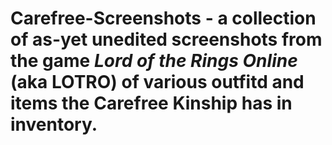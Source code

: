# Carefree-Screenshots - a collection of as-yet unedited screenshots from the game _Lord of the Rings Online_ (aka LOTRO) of various outfitd and items the Carefree Kinship has in inventory.
